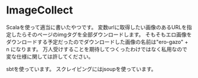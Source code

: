 # ImageCollect
Scalaを使って適当に書いたやつです。
変数urlに取得したい画像のあるURLを指定したらそのページのimgタグを全部ダウンロードします。
そもそもエロ画像をダウンロードする予定だったのでダウンロードした画像の名前は"ero-gazo" + n になります。
万人受けすることを期待してつくったわけではなく私用なので変な仕様に関しては許してください。

sbtを使っています。
スクレイピングにはjsoupを使っています。
